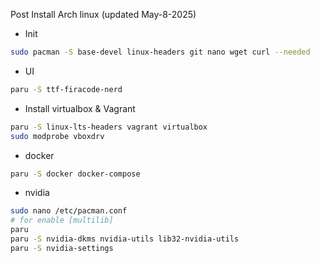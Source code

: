 Post Install Arch linux (updated May-8-2025)

- Init
```bash
sudo pacman -S base-devel linux-headers git nano wget curl --needed
```

- UI
```bash
paru -S ttf-firacode-nerd
```

- Install virtualbox & Vagrant
```bash
paru -S linux-lts-headers vagrant virtualbox
sudo modprobe vboxdrv
```

- docker
```bash
paru -S docker docker-compose
```

- nvidia
```bash
sudo nano /etc/pacman.conf
# for enable [multilib]
paru
paru -S nvidia-dkms nvidia-utils lib32-nvidia-utils
paru -S nvidia-settings
```
